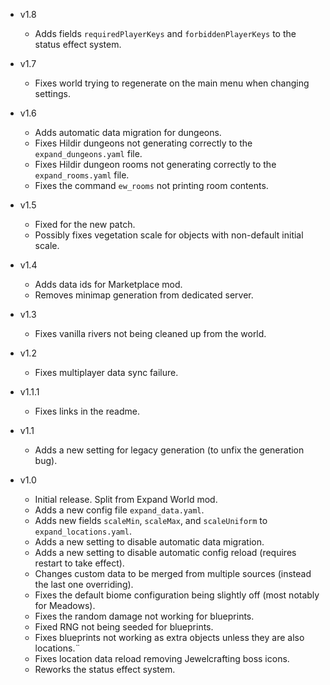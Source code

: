 - v1.8
  - Adds fields `requiredPlayerKeys` and `forbiddenPlayerKeys` to the status effect system.

- v1.7
  - Fixes world trying to regenerate on the main menu when changing settings.

- v1.6
  - Adds automatic data migration for dungeons.
  - Fixes Hildir dungeons not generating correctly to the `expand_dungeons.yaml` file.
  - Fixes Hildir dungeon rooms not generating correctly to the `expand_rooms.yaml` file.
  - Fixes the command `ew_rooms` not printing room contents.

- v1.5
  - Fixed for the new patch.
  - Possibly fixes vegetation scale for objects with non-default initial scale.

- v1.4
  - Adds data ids for Marketplace mod.
  - Removes minimap generation from dedicated server.

- v1.3
  - Fixes vanilla rivers not being cleaned up from the world.

- v1.2
  - Fixes multiplayer data sync failure.

- v1.1.1
  - Fixes links in the readme.

- v1.1
  - Adds a new setting for legacy generation (to unfix the generation bug).

- v1.0
  - Initial release. Split from Expand World mod.
  - Adds a new config file `expand_data.yaml`.
  - Adds new fields `scaleMin`, `scaleMax`, and `scaleUniform` to `expand_locations.yaml`.
  - Adds a new setting to disable automatic data migration.
  - Adds a new setting to disable automatic config reload (requires restart to take effect).
  - Changes custom data to be merged from multiple sources (instead the last one overriding).
  - Fixes the default biome configuration being slightly off (most notably for Meadows).
  - Fixes the random damage not working for blueprints.
  - Fixed RNG not being seeded for blueprints.
  - Fixes blueprints not working as extra objects unless they are also locations.¨
  - Fixes location data reload removing Jewelcrafting boss icons.
  - Reworks the status effect system.
